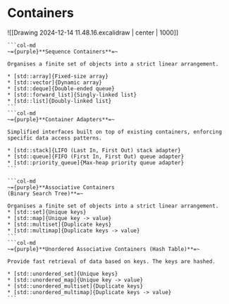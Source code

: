# Containers

![[Drawing 2024-12-14 11.48.16.excalidraw | center | 1000]]

````col
```col-md
~={purple}**Sequence Containers**=~

Organises a finite set of objects into a strict linear arrangement.

* [std::array]{Fixed-size array}
* [std::vector]{Dynamic array}
* [std::deque]{Double-ended queue}
* [std::forward_list]{Singly-linked list}
* [std::list]{Doubly-linked list}
```
```col-md
~={purple}**Container Adapters**=~

Simplified interfaces built on top of existing containers, enforcing specific data access patterns.

* [std::stack]{LIFO (Last In, First Out) stack adapter}
* [std::queue]{FIFO (First In, First Out) queue adapter}
* [std::priority_queue]{Max-heap priority queue adapter}
```
````

````col
```col-md
~={purple}**Associative Containers
(Binary Search Tree)**=~

Organises a finite set of objects into a strict linear arrangement.
* [std::set]{Unique keys}
* [std::map]{Unique key -> value}
* [std::multiset]{Duplicate keys}
* [std::multimap]{Duplicate keys -> value}
```
```col-md
~={purple}**Unordered Associative Containers (Hash Table)**=~

Provide fast retrieval of data based on keys. The keys are hashed.

* [std::unordered_set]{Unique keys}
* [std::unordered_map]{Unique key -> value}
* [std::unordered_multiset]{Duplicate keys}
* [std::unordered_multimap]{Duplicate keys -> value}
```
````
